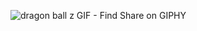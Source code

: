 ![dragon ball z GIF - Find   Share on GIPHY](https://github.com/user-attachments/assets/5971b125-790a-47d8-aedb-15d0f2168e31)

